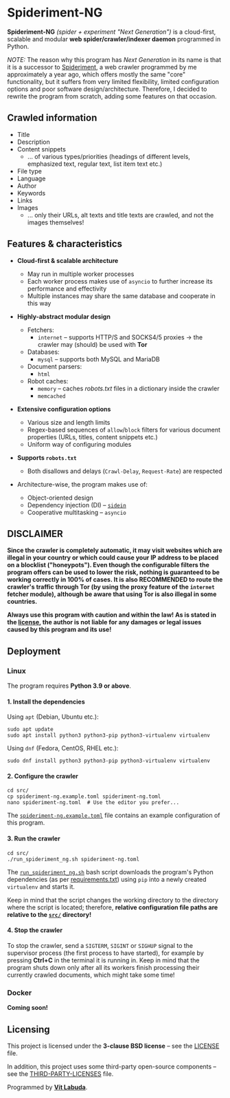 # Spideriment-NG

**Spideriment-NG** _(spider + experiment "Next Generation")_ is a cloud-first, scalable and modular 
**web spider/crawler/indexer daemon** programmed in Python.

_NOTE:_ The reason why this program has _Next Generation_ in its name is that it is a successor to 
[Spideriment](https://github.com/vitlabuda/spideriment), a web crawler programmed by me approximately a year ago,
which offers mostly the same "core" functionality, but it suffers from very limited flexibility, limited configuration 
options and poor software design/architecture.
Therefore, I decided to rewrite the program from scratch, adding some features on that occasion.





## Crawled information

- Title
- Description
- Content snippets
  - ... of various types/priorities (headings of different levels, emphasized text, regular text, list item text etc.)
- File type
- Language
- Author
- Keywords
- Links
- Images
  - ... only their URLs, alt texts and title texts are crawled, and not the images themselves!





## Features & characteristics

- **Cloud-first & scalable architecture**
  - May run in multiple worker processes
  - Each worker process makes use of `asyncio` to further increase its performance and effectivity
  - Multiple instances may share the same database and cooperate in this way


- **Highly-abstract modular design**
  - Fetchers:
    - `internet` – supports HTTP/S and SOCKS4/5 proxies → the crawler may (should) be used with **Tor**
  - Databases:
    - `mysql` – supports both MySQL and MariaDB
  - Document parsers:
    - `html`
  - Robot caches:
    - `memory` – caches _robots.txt_ files in a dictionary inside the crawler
    - `memcached`


- **Extensive configuration options**
  - Various size and length limits
  - Regex-based sequences of `allow`/`block` filters for various document properties (URLs, titles, content snippets etc.)
  - Uniform way of configuring modules


- **Supports `robots.txt`**
  - Both disallows and delays (`Crawl-Delay`, `Request-Rate`) are respected


- Architecture-wise, the program makes use of:
  - Object-oriented design
  - Dependency injection (DI) – [`sidein`](https://github.com/vitlabuda/sidein)
  - Cooperative multitasking – `asyncio`





## DISCLAIMER
**Since the crawler is completely automatic, it may visit websites which are illegal in your country or which could 
cause your IP address to be placed on a blocklist ("honeypots"). Even though the configurable filters the program offers
can be used to lower the risk, nothing is guaranteed to be working correctly in 100% of cases. 
It is also RECOMMENDED to route the crawler's traffic through Tor (by using the proxy feature of the `internet` fetcher 
module), although be aware that using Tor is also illegal in some countries.**

**Always use this program with caution and within the law! As is stated in the [license](LICENSE), the author is not 
liable for any damages or legal issues caused by this program and its use!**





## Deployment

### Linux
The program requires **Python 3.9 or above**.

#### 1. Install the dependencies
Using `apt` (Debian, Ubuntu etc.):
```shell
sudo apt update
sudo apt install python3 python3-pip python3-virtualenv virtualenv
```

Using `dnf` (Fedora, CentOS, RHEL etc.):
```shell
sudo dnf install python3 python3-pip python3-virtualenv virtualenv
```

#### 2. Configure the crawler
```shell
cd src/
cp spideriment-ng.example.toml spideriment-ng.toml
nano spideriment-ng.toml  # Use the editor you prefer...
```
The [`spideriment-ng.example.toml`](src/spideriment-ng.example.toml) file contains an example configuration of this program.

#### 3. Run the crawler
```shell
cd src/
./run_spideriment_ng.sh spideriment-ng.toml
```
The [`run_spideriment_ng.sh`](src/run_spideriment_ng.sh) bash script downloads the program's Python dependencies 
(as per [requirements.txt](src/requirements.txt)) using `pip` into a newly created `virtualenv` and starts it.

Keep in mind that the script changes the working directory to the directory where the script is located; therefore, 
**relative configuration file paths are relative to the [`src/`](src) directory!**

#### 4. Stop the crawler
To stop the crawler, send a `SIGTERM`, `SIGINT` or `SIGHUP` signal to the supervisor process (the first process to have
started), for example by pressing **Ctrl+C** in the terminal it is running in. Keep in mind that the program shuts down
only after all its workers finish processing their currently crawled documents, which might take some time!


### Docker

**Coming soon!**





## Licensing
This project is licensed under the **3-clause BSD license** – see the [LICENSE](LICENSE) file.

In addition, this project uses some third-party open-source components – see the 
[THIRD-PARTY-LICENSES](THIRD-PARTY-LICENSES) file.

Programmed by **[Vít Labuda](https://vitlabuda.cz/)**.
